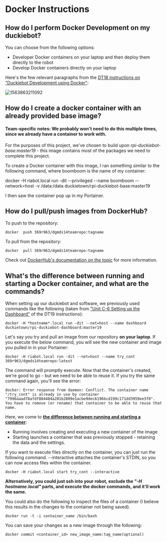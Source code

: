 # Docker Instructions

## How do I perform Docker Development on my duckiebot?

You can choose from the following options:

- Developer Docker containers on your laptop and then deploy them directly to the robot
- Develop Docker containers directly on your laptop

Here's the few relevant paragraphs from the [DT18 instructions on "Duckiebot Development using Docker"](https://docs.duckietown.org/DT18/software_devel/out/autoid_DO_NOT_USE_THIS_VERY_UNSTABLE_LINK_5f3ae1fc_109.html):

![1563863211092](C:\Users\Turia\AppData\Roaming\Typora\typora-user-images\1563863211092.png)

## How do I create a docker container with an already provided base image?

#### Team-specific notes: We probably won't need to do this multiple times, since we already have a container to work with.

For the purposes of this project, we've chosen to build upon *rpi-duckiebot-base:master19* - this image contains most of the packages we need to complete this project.

To create a Docker container with this image, I ran something similar to the following command, where boomboom is the name of my container:

docker -H riabot.local run -dit --privileged --name boomboom --network=host -v /data:/data duckietown/rpi-duckiebot-base:master19

I then saw the container pop up in my Portainer.

## How do I pull/push images from DockerHub?

To push to the repository:

```
docker  push 369r963/dgmds14teamrepo:tagname
```

To pull from the repository:

```
docker  pull 369r963/dgmds14teamrepo:tagname
```

Check out [DockerHub's documentation on the topic](https://docs.docker.com/docker-hub/) for more information.

## What's the difference between running and starting a Docker container, and what are the commands?

When setting up our duckiebot and software, we previously used commands like the following (taken from ["Unit C-6 Setting up the Dashboard"](http://docs.duckietown.org/DT19/opmanual_duckiebot/out/duckiebot_dashboard_setup.html) of the DT19 instructions):

```
docker -H *hostname*.local run -dit --net=host --name dashboard duckietown/rpi-duckiebot-dashboard:master19
```

Let's say you try and pull an image from our repository **on your laptop**. If you execute the below command, you will see the new container and image you pulled in in your Portainer:

```
docker -H riabot.local run -dit --net=host --name try_cont 369r963/dgmds14teamrepo:latest
```

The command will promptly execute. Now that the container's created, we're good to go - but we need to be able to reuse it. If you try the same command again, you'll see the error:

```
docker: Error response from daemon: Conflict. The container name "/try_cont" is already in use by container "7996aaad78afdf884484a201b2809e1acbe9dec6196bcd199c171dd3959ee3f8". You have to remove (or rename) that container to be able to reuse that name.
```

Here, we come to [**the difference between running and starting a container**](<https://stackoverflow.com/questions/34782678/difference-between-running-and-starting-a-docker-container>):

- Running involves creating and executing a new container of the image
- Starting launches a container that was previously stopped - retaining the data and the settings.

If you want to execute files directly on the container, you can just run the following command. --interactive attaches the container's STDIN, so you can now access files within the container.

```
docker -H riabot.local start try_cont --interactive
```
**Alternatively, you could just ssh into your robot, exclude the *"-H hostname.local"* parts, and execute the docker commands, and it'll work the same.**

You could also do the following to inspect the files of a container (I believe this results in the changes to the container not being saved).

```
docker run -t -i container_name /bin/bash
```

You can save your changes as a new image through the following:

```
docker commit <container_id> new_image_name:tag_name(optional)
```
